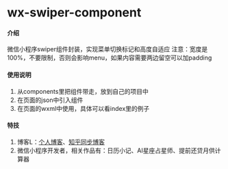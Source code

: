 # wx-swiper-component

#### 介绍
微信小程序swiper组件封装，实现菜单切换标记和高度自适应
注意：宽度是100%，不要限制，否则会影响menu，如果内容需要两边留空可以加padding

#### 使用说明
1.  从components里把组件带走，放到自己的项目中
2.  在页面的json中引入组件
3.  在页面的wxml中使用，具体可以看index里的例子

#### 特技

1. 博客L：[个人博客](http://blog.1z5k.com/)、[知乎同步博客](https://www.zhihu.com/creator/manage/creation/article)
2. 微信小程序开发者，相关作品有：日历小记、AI星座占星师、提前还贷月供计算器

